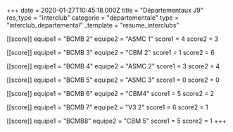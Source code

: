 +++
date = 2020-01-27T10:45:18.000Z
title = "Départementaux J9"
res_type = "interclub"
categorie = "departementale"
type = "interclub_departemental"
_template = "resume_interclubs"

[[score]]
equipe1 = "BCMB 2"
equipe2 = "ASMC 1"
score1 = 4
score2 = 3

[[score]]
equipe1 = "BCMB 3"
equipe2 = "CBM 2"
score1 = 1
score2 = 6

[[score]]
equipe1 = "BCMB 4"
equipe2 = "ASMC 2"
score1 = 3
score2 = 4

[[score]]
equipe1 = "BCMB 5"
equipe2 = "ASMC 3"
score1 = 0
score2 = 0

[[score]]
equipe1 = "BCMB 6"
equipe2 = "CBM4"
score1 = 5
score2 = 2

[[score]]
equipe1 = "BCMB 7"
equipe2 = "V3 2"
score1 = 6
score2 = 1

[[score]]
equipe1 = "BCMB8"
equipe2 = "CBM 5"
score1 = 5
score2 = 1
+++

